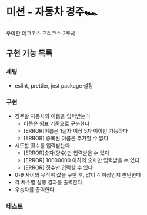 # 미션 - 자동차 경주🏎️

우아한 테크코스 프리코스 2주차

## 구현 기능 목록

### 세팅

- eslint, prettier, jest package 설정

### 구현

- 경주할 자동차의 이름을 입력받는다
  - 이름은 쉼표 기준으로 구분한다
  - [ERROR]이름은 1글자 이상 5자 이하만 가능하다
  - [ERROR] 중복된 이름은 추가할 수 없다
- 시도할 횟수를 입력받는다
  - [ERROR]숫자(양수)만 입력받을 수 있다
  - [ERROR] 10000000 이하의 숫자만 입력받을 수 있다
  - [ERROR] 정수만 입력할 수 있다
- 0-9 사이의 무작위 값을 구한 후, 값이 4 이상인지 판단한다
- 각 차수별 실행 결과를 출력한다
- 우승자를 출력한다

### 테스트
